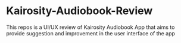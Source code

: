 # Kairosity-Audiobook-Review
This repos is a UI/UX review of Kairosity Audiobook App that aims to provide suggestion and improvement in the user interface of the app
